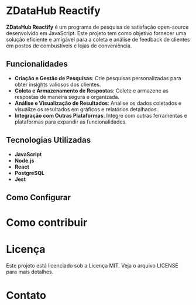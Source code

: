 # ZDataHub Reactify

**ZDataHub Reactify** é um programa de pesquisa de satisfação open-source desenvolvido em JavaScript. Este projeto tem como objetivo fornecer uma solução eficiente e amigável para a coleta e análise de feedback de clientes em postos de combustíveis e lojas de conveniência.

## Funcionalidades

- **Criação e Gestão de Pesquisas**: Crie pesquisas personalizadas para obter insights valiosos dos clientes.
- **Coleta e Armazenamento de Respostas**: Colete e armazene as respostas de maneira segura e organizada.
- **Análise e Visualização de Resultados**: Analise os dados coletados e visualize os resultados em gráficos e relatórios detalhados.
- **Integração com Outras Plataformas**: Integre com outras ferramentas e plataformas para expandir as funcionalidades.

## Tecnologias Utilizadas

- **JavaScript**
- **Node.js**
- **React**
- **PostgreSQL**
- **Jest**

## Como Configurar

# Como contribuir

# Licença

Este projeto está licenciado sob a Licença MIT. Veja o arquivo LICENSE para mais detalhes.

# Contato
